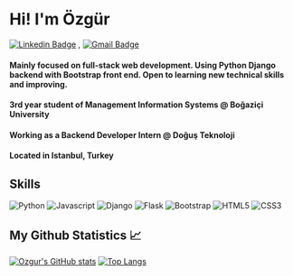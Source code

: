 # Hi! I'm Özgür
[![Linkedin Badge](https://img.shields.io/badge/-LinkedIn-blue?style=flat-square&logo=Linkedin&logoColor=white&link=https://www.linkedin.com/in/akinozgur/)](https://www.linkedin.com/in/akinozgur/) 
, [![Gmail Badge](https://img.shields.io/badge/-Gmail-c14438?style=flat-square&logo=Gmail&logoColor=white&link=mailto:ozgurakn14@gmail.com)](mailto:ozgurakn14@gmail.com)
#### Mainly focused on full-stack web development. Using Python Django backend with Bootstrap front end. Open to learning new technical skills and improving.
#### 3rd year student of Management Information Systems @ Boğaziçi University
#### Working as a Backend Developer Intern @ Doğuş Teknoloji
#### Located in Istanbul, Turkey

## Skills

<img src="https://img.shields.io/badge/-Python-3776AB?style=for-the-badge&logo=python&logoColor=white" alt="Python" />
<img src="https://img.shields.io/badge/-Javascript-F7DF1E?style=for-the-badge&logo=javascript&logoColor=black" alt="Javascript" />
<img src="https://img.shields.io/badge/-Django-44b78b?style=for-the-badge&logo=django&logoColor=white" alt="Django" />
<img src="https://img.shields.io/badge/-Flask-ffffff?style=for-the-badge&logo=flask&logoColor=black" alt="Flask" />
<img src="https://img.shields.io/badge/-bootstrap-7952B3?style=for-the-badge&logo=bootstrap&logoColor=white" alt="Bootstrap" />
<img src="https://img.shields.io/badge/-html-E34F26?style=for-the-badge&logo=HTML5&logoColor=white" alt="HTML5" />
<img src="https://img.shields.io/badge/-css-1572B6?style=for-the-badge&logo=css3&logoColor=white" alt="CSS3" />

## My Github Statistics 📈

[![Ozgur's GitHub stats](https://github-readme-stats.vercel.app/api?username=ozgurakinj&count_private=true&hide_title=true&show_icons=true&hide_border=true)](https://github.com/anuraghazra/github-readme-stats)
[![Top Langs](https://github-readme-stats.vercel.app/api/top-langs/?username=ozgurakinj&card_width=250&langs_count=6&hide_border=true&layout=compact)](https://github.com/anuraghazra/github-readme-stats)



